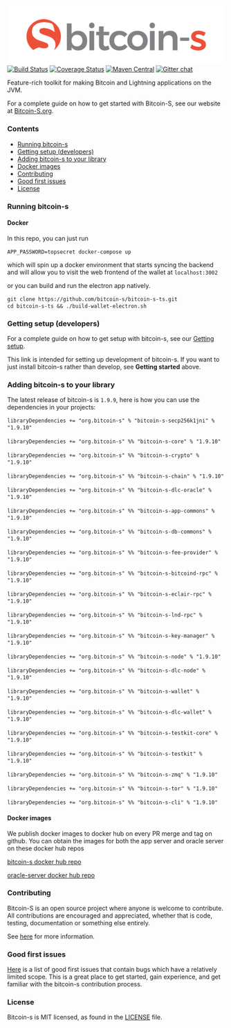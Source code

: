 ![Bitcoin-S logo](website/static/img/bitcoin-s-dark-logo.png)
[![Build Status](https://github.com/bitcoin-s/bitcoin-s/workflows/Release/badge.svg)](https://github.com/bitcoin-s/bitcoin-s/actions) [![Coverage Status](https://coveralls.io/repos/github/bitcoin-s/bitcoin-s/badge.svg?branch=master)](https://coveralls.io/github/bitcoin-s/bitcoin-s?branch=master) [![Maven Central](https://img.shields.io/badge/Maven%20Central-1.9.9-brightgreen.svg)](https://mvnrepository.com/artifact/org.bitcoin-s) [![Gitter chat](https://badges.gitter.im/gitterHQ/gitter.png)](https://gitter.im/bitcoin-s-core)

Feature-rich toolkit for making Bitcoin and Lightning applications on the JVM.

For a complete guide on how to get started with Bitcoin-S, see our website at [Bitcoin-S.org](https://bitcoin-s.org).

### Contents

- [Running bitcoin-s](#running-bitcoin-s)
- [Getting setup (developers)](#getting-setup-developers)
- [Adding bitcoin-s to your library](#adding-bitcoin-s-to-your-library)
- [Docker images](#docker-images)
- [Contributing](#contributing)
- [Good first issues](#good-first-issues)
- [License](#license)

### Running bitcoin-s

#### Docker

In this repo, you can just run

```
APP_PASSWORD=topsecret docker-compose up
```

which will spin up a docker environment that starts syncing the backend and will allow you to visit
the web frontend of the wallet at `localhost:3002`

or you can build and run the electron app natively.

```
git clone https://github.com/bitcoin-s/bitcoin-s-ts.git
cd bitcoin-s-ts && ./build-wallet-electron.sh
```

### Getting setup (developers)

For a complete guide on how to get setup with bitcoin-s, see our [Getting setup](https://bitcoin-s.org/docs/getting-setup).

This link is intended for setting up development of bitcoin-s. If you want to just install bitcoin-s rather than develop, see **Getting started** above.

### Adding bitcoin-s to your library

The latest release of bitcoin-s is `1.9.9`, here is how you can use the dependencies in your projects:

```
libraryDependencies += "org.bitcoin-s" % "bitcoin-s-secp256k1jni" % "1.9.10"

libraryDependencies += "org.bitcoin-s" %% "bitcoin-s-core" % "1.9.10"

libraryDependencies += "org.bitcoin-s" %% "bitcoin-s-crypto" % "1.9.10"

libraryDependencies += "org.bitcoin-s" %% "bitcoin-s-chain" % "1.9.10"

libraryDependencies += "org.bitcoin-s" %% "bitcoin-s-dlc-oracle" % "1.9.10"

libraryDependencies += "org.bitcoin-s" %% "bitcoin-s-app-commons" % "1.9.10"

libraryDependencies += "org.bitcoin-s" %% "bitcoin-s-db-commons" % "1.9.10"

libraryDependencies += "org.bitcoin-s" %% "bitcoin-s-fee-provider" % "1.9.10"

libraryDependencies += "org.bitcoin-s" %% "bitcoin-s-bitcoind-rpc" % "1.9.10"

libraryDependencies += "org.bitcoin-s" %% "bitcoin-s-eclair-rpc" % "1.9.10"

libraryDependencies += "org.bitcoin-s" %% "bitcoin-s-lnd-rpc" % "1.9.10"

libraryDependencies += "org.bitcoin-s" %% "bitcoin-s-key-manager" % "1.9.10"

libraryDependencies += "org.bitcoin-s" %% "bitcoin-s-node" % "1.9.10"

libraryDependencies += "org.bitcoin-s" %% "bitcoin-s-dlc-node" % "1.9.10"

libraryDependencies += "org.bitcoin-s" %% "bitcoin-s-wallet" % "1.9.10"

libraryDependencies += "org.bitcoin-s" %% "bitcoin-s-dlc-wallet" % "1.9.10"

libraryDependencies += "org.bitcoin-s" %% "bitcoin-s-testkit-core" % "1.9.10"

libraryDependencies += "org.bitcoin-s" %% "bitcoin-s-testkit" % "1.9.10"

libraryDependencies += "org.bitcoin-s" %% "bitcoin-s-zmq" % "1.9.10"

libraryDependencies += "org.bitcoin-s" %% "bitcoin-s-tor" % "1.9.10"

libraryDependencies += "org.bitcoin-s" %% "bitcoin-s-cli" % "1.9.10"

```

#### Docker images

We publish docker images to docker hub on every PR merge and tag on github.
You can obtain the images for both the app server and oracle server on these
docker hub repos

[bitcoin-s docker hub repo](https://hub.docker.com/r/bitcoinscala/bitcoin-s-server/tags?page=1&ordering=last_updated)

[oracle-server docker hub repo](https://hub.docker.com/r/bitcoinscala/bitcoin-s-oracle-server/tags?page=1&ordering=last_updated)

### Contributing

Bitcoin-S is an open source project where anyone is welcome to contribute. All contributions are encouraged and appreciated, whether that is code, testing, documentation or something else entirely.

See [here](https://bitcoin-s.org/docs/contributing) for more information.

### Good first issues

[Here](https://github.com/bitcoin-s/bitcoin-s/issues?q=is%3Aopen+is%3Aissue+label%3A%22good+first+issue%22) is a list of good first issues that contain bugs which have a relatively limited scope. This is a great place to get started, gain experience, and get familiar with the bitcoin-s contribution process.

### License

Bitcoin-s is MIT licensed, as found in the [LICENSE](LICENSE) file.
